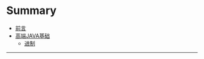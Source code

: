 # Summary

* [前言](README.md)
* [高端JAVA基础](chapter/java_height_base/index.md)
    * [进制](chapter/java_height_base/hex.md)


---













